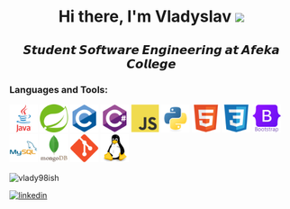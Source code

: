 <h1 align="center">Hi there, I'm Vladyslav</a> 
<img src="https://github.com/blackcater/blackcater/raw/main/images/Hi.gif" height="32"/></h1>
<h2 align="center">𝙎𝙩𝙪𝙙𝙚𝙣𝙩 𝙎𝙤𝙛𝙩𝙬𝙖𝙧𝙚 𝙀𝙣𝙜𝙞𝙣𝙚𝙚𝙧𝙞𝙣𝙜 𝙖𝙩 𝘼𝙛𝙚𝙠𝙖 𝘾𝙤𝙡𝙡𝙚𝙜𝙚</h2>
<h3 align="left">Languages and Tools:</h3>
<p>
 <img src="https://github.com/devicons/devicon/blob/master/icons/java/java-original-wordmark.svg" alt="JAVA" width="50" height="50">
  <img src="https://github.com/devicons/devicon/blob/master/icons/spring/spring-original.svg" alt="SPRING" width="50" height="50">
  <img src="https://github.com/devicons/devicon/blob/master/icons/c/c-original.svg" alt="C" width="50" height="50">
  <img src="https://github.com/devicons/devicon/blob/master/icons/csharp/csharp-original.svg" alt="C#" width="50" height="50">
  <img src="https://github.com/devicons/devicon/blob/master/icons/javascript/javascript-original.svg" alt="JavaScrpit" width="50" height="50">
  <img src="https://github.com/devicons/devicon/blob/master/icons/python/python-original.svg" alt="Python" width="50" height="50">
  <img src="https://github.com/devicons/devicon/blob/master/icons/html5/html5-original.svg" alt="Html" width="50" height="50">
  <img src="https://github.com/devicons/devicon/blob/master/icons/css3/css3-original.svg" alt="Css" width="50" height="50">
  <img src="https://github.com/devicons/devicon/blob/master/icons/bootstrap/bootstrap-original-wordmark.svg" width="50" height="50">
  <img src="https://github.com/devicons/devicon/blob/master/icons/mysql/mysql-original-wordmark.svg" alt="MySQL" width="50" height="50">
  <img src="https://github.com/devicons/devicon/blob/master/icons/mongodb/mongodb-original-wordmark.svg" alt="MongoDB" width="50" height="50">
  <img src="https://github.com/devicons/devicon/blob/master/icons/git/git-original.svg" alt="Git" width="50" height="50">
  <img src="https://github.com/devicons/devicon/blob/master/icons/linux/linux-original.svg" alt="Linux" width="50" height="50">
</p>

<p><img align="center" src="https://github-readme-stats.vercel.app/api/top-langs?username=vlady98ish&show_icons=true&locale=en&layout=compact" alt="vlady98ish" /></p>


[<img src='https://cdn.jsdelivr.net/npm/simple-icons@3.0.1/icons/linkedin.svg' alt='linkedin' height='40'>](https://www.linkedin.com/in/vladyslav-ishchenko-104760236/)
